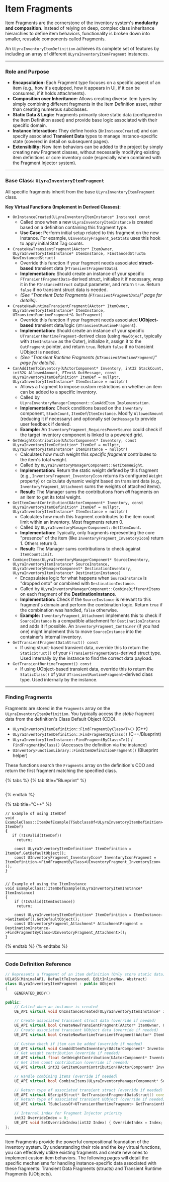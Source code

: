 # Item Fragments

Item Fragments are the cornerstone of the inventory system's **modularity and composition**. Instead of relying on deep, complex class inheritance hierarchies to define item behaviors, functionality is broken down into smaller, reusable components called Fragments.

An `ULyraInventoryItemDefinition` achieves its complete set of features by including an array of different `ULyraInventoryItemFragment` instances.

***

### Role and Purpose

* **Encapsulation:** Each Fragment type focuses on a specific aspect of an item (e.g., how it's equipped, how it appears in UI, if it can be consumed, if it holds attachments).
* **Composition over Inheritance:** Allows creating diverse item types by simply combining different fragments in the Item Definition asset, rather than creating numerous subclasses.
* **Static Data & Logic:** Fragments primarily store static data (configured in the Item Definition asset) and provide base logic associated with their specific domain.
* **Instance Interaction:** They define hooks (`OnInstanceCreated`) and can specify associated **Transient Data** types to manage instance-specific state (covered in detail on subsequent pages).
* **Extensibility:** New item behaviors can be added to the project by simply creating new Fragment classes, without necessarily modifying existing item definitions or core inventory code (especially when combined with the Fragment Injector system).

***

### Base Class: `ULyraInventoryItemFragment`

All specific fragments inherit from the base `ULyraInventoryItemFragment` class.

**Key Virtual Functions (Implement in Derived Classes):**

* `OnInstanceCreated(ULyraInventoryItemInstance* Instance) const`
  * Called once when a new `ULyraInventoryItemInstance` is created based on a definition containing this fragment type.
  * **Use Case:** Perform initial setup related to this fragment on the new instance. For example, `UInventoryFragment_SetStats` uses this hook to apply initial Stat Tag counts.
* `CreateNewTransientFragment(AActor* ItemOwner, ULyraInventoryItemInstance* ItemInstance, FInstancedStruct& NewInstancedStruct)`
  * Override this function if your fragment needs associated **struct-based** transient data (`FTransientFragmentData`).
  * **Implementation:** Should create an instance of your specific `FTransientFragmentData`-derived struct, initialize it if necessary, wrap it in the `FInstancedStruct` output parameter, and return `true`. Return `false` if no transient struct data is needed.
  * _(See "Transient Data Fragments (`FTransientFragmentData`)" page for details)_.
* `CreateNewRuntimeTransientFragment(AActor* ItemOwner, ULyraInventoryItemInstance* ItemInstance, UTransientRuntimeFragment*& OutFragment)`
  * Override this function if your fragment needs associated **UObject-based** transient data/logic (`UTransientRuntimeFragment`).
  * **Implementation:** Should create an instance of your specific `UTransientRuntimeFragment`-derived class (using `NewObject`, typically with `ItemInstance` as the Outer), initialize it, assign it to the `OutFragment` pointer, and return `true`. Return `false` if no transient UObject is needed.
  * _(See "Transient Runtime Fragments (`UTransientRuntimeFragment`)" page for details)_.
* `CanAddItemToInventory(UActorComponent* Inventory, int32 StackCount, int32& AllowedAmount, FText& OutMessage, const ULyraInventoryItemDefinition* ItemDef = nullptr, ULyraInventoryItemInstance* ItemInstance = nullptr)`
  * Allows a fragment to impose custom restrictions on whether an item can be added to a specific inventory.
  * Called by `ULyraInventoryManagerComponent::CanAddItem_Implementation`.
  * **Implementation:** Check conditions based on the `Inventory` component, `StackCount`, `ItemDef`/`ItemInstance`. Modify `AllowedAmount` (reducing it if necessary) and optionally set `OutMessage` to provide user feedback if denied.
  * **Example:** An `InventoryFragment_RequiresPowerSource` could check if the target inventory component is linked to a powered grid.
* `GetWeightContribution(UActorComponent* Inventory, const ULyraInventoryItemDefinition* ItemDef = nullptr, ULyraInventoryItemInstance* ItemInstance = nullptr)`
  * Calculates how much weight this _specific fragment_ contributes to the item's total weight.
  * Called by `ULyraInventoryManagerComponent::GetItemWeight`.
  * **Implementation:** Return the static weight defined by this fragment (e.g., `InventoryFragment_InventoryIcon` returns its configured `Weight` property) or calculate dynamic weight based on transient data (e.g., `InventoryFragment_Attachment` sums the weights of attached items).
  * **Result:** The Manager sums the contributions from _all_ fragments on an item to get its total weight.
* `GetItemCountContribution(UActorComponent* Inventory, const ULyraInventoryItemDefinition* ItemDef = nullptr, ULyraInventoryItemInstance* ItemInstance = nullptr)`
  * Calculates how much this fragment contributes to the item count limit within an inventory. Most fragments return 0.
  * Called by `ULyraInventoryManagerComponent::GetItemCount`.
  * **Implementation:** Typically, only fragments representing the core "presence" of the item (like `InventoryFragment_InventoryIcon`) return 1. Others return 0.
  * **Result:** The Manager sums contributions to check against `ItemCountLimit`.
* `CombineItems(ULyraInventoryManagerComponent* SourceInventory, ULyraInventoryItemInstance* SourceInstance, ULyraInventoryManagerComponent* DestinationInventory, ULyraInventoryItemInstance* DestinationInstance)`
  * Encapsulates logic for what happens when `SourceInstance` is "dropped onto" or combined with `DestinationInstance`.
  * Called by `ULyraInventoryManagerComponent::CombineDifferentItems` on each fragment of the **DestinationInstance**.
  * **Implementation:** Check if the `SourceInstance` is relevant to this fragment's domain and perform the combination logic. Return `true` if the combination was handled, `false` otherwise.
  * **Example:** `InventoryFragment_Attachment` implements this to check if `SourceInstance` is a compatible attachment for `DestinationInstance` and adds it if possible. An `InventoryFragment_Container` (if you had one) might implement this to move `SourceInstance` into the container's internal inventory.
* `GetTransientFragmentDataStruct() const`
  * If using struct-based transient data, override this to return the `StaticStruct()` of your `FTransientFragmentData`-derived struct type. Used internally by the instance to find the correct data payload.
* `GetTransientRuntimeFragment() const`
  * If using UObject-based transient data, override this to return the `StaticClass()` of your `UTransientRuntimeFragment`-derived class type. Used internally by the instance.

***

### Finding Fragments

Fragments are stored in the `Fragments` array on the `ULyraInventoryItemDefinition`. You typically access the _static_ fragment data from the definition's Class Default Object (CDO).

* `ULyraInventoryItemDefinition::FindFragmentByClass<T>()` (C++)
* `ULyraInventoryItemDefinition::FindFragmentByClass()` (C++/Blueprint)
* `ULyraInventoryItemInstance::FindFragmentByClass<T>()` / `FindFragmentByClass()` (Accesses the definition via the instance)
* `UInventoryFunctionLibrary::FindItemDefinitionFragment()` (Blueprint helper)

These functions search the `Fragments` array on the definition's CDO and return the first fragment matching the specified class.

{% tabs %}
{% tab title="Blueprint" %}
<figure><img src="../../../.gitbook/assets/image (23).png" alt=""><figcaption></figcaption></figure>
{% endtab %}

{% tab title="C++" %}
<pre class="language-cpp"><code class="lang-cpp">// Example of using ItemDef
void ExampleClass::ItemDefExample(TSubclassOf&#x3C;ULyraInventoryItemDefinition> ItemDef)
<strong>{
</strong>	if (!IsValid(ItemDef))
	 return;

	const ULyraInventoryItemDefinition* ItemDefinition = ItemDef.GetDefaultObject();
	const UInventoryFragment_InventoryIcon* InventoryIconFragment = ItemDefinition->FindFragmentByClass&#x3C;UInventoryFragment_InventoryIcon>();
}	


// Example of using the ItemInstance
void ExampleClass::ItemDefExample(ULyraInventoryItemInstance* ItemInstance)
{
	if (!IsValid(ItemInstance))
	 return;

	const ULyraInventoryItemDefinition* ItemDefinition = ItemInstance->GetItemDef().GetDefaultObject();
	const UInventoryFragment_Attachment* AttachmentFragment = DestinationInstance->FindFragmentByClass&#x3C;UInventoryFragment_Attachment>();
}
</code></pre>
{% endtab %}
{% endtabs %}

***

### Code Definition Reference

```cpp
// Represents a fragment of an item definition (Only store static data)
UCLASS(MinimalAPI, DefaultToInstanced, EditInlineNew, Abstract)
class ULyraInventoryItemFragment : public UObject
{
    GENERATED_BODY()

public:
    // Called when an instance is created
    UE_API virtual void OnInstanceCreated(ULyraInventoryItemInstance* Instance) const {}

    // Create associated transient struct data (override if needed)
    UE_API virtual bool CreateNewTransientFragment(AActor* ItemOwner, ULyraInventoryItemInstance* ItemInstance, FInstancedStruct& NewInstancedStruct) { return false; }
    // Create associated transient UObject data (override if needed)
    UE_API virtual bool CreateNewRuntimeTransientFragment(AActor* ItemOwner, ULyraInventoryItemInstance* ItemInstance, UTransientRuntimeFragment*& OutFragment) { return false; }

    // Custom check if item can be added (override if needed)
    UE_API virtual void CanAddItemToInventory(UActorComponent* Inventory, int32 StackCount, int32& AllowedAmount, FText& OutMessage, const ULyraInventoryItemDefinition* ItemDef = nullptr, ULyraInventoryItemInstance* ItemInstance = nullptr) {}
    // Get weight contribution (override if needed)
    UE_API virtual float GetWeightContribution(UActorComponent* Inventory, const ULyraInventoryItemDefinition* ItemDef = nullptr, ULyraInventoryItemInstance* ItemInstance = nullptr) { return 0.0f; }
    // Get item count contribution (override if needed)
    UE_API virtual int32 GetItemCountContribution(UActorComponent* Inventory, const ULyraInventoryItemDefinition* ItemDef = nullptr, ULyraInventoryItemInstance* ItemInstance = nullptr) { return 0; }

    // Handle combining items (override if needed)
    UE_API virtual bool CombineItems(ULyraInventoryManagerComponent* SourceInventory, ULyraInventoryItemInstance* SourceInstance, ULyraInventoryManagerComponent* DestinationInventory, ULyraInventoryItemInstance* DestinationInstance) { return false; }

    // Return type of associated transient struct (override if needed)
    UE_API virtual UScriptStruct* GetTransientFragmentDataStruct() const { return nullptr; }
    // Return type of associated transient UObject (override if needed)
    UE_API virtual TSubclassOf<UTransientRuntimeFragment> GetTransientRuntimeFragment() const { return nullptr; }

    // Internal index for Fragment Injector priority
    int32 OverrideIndex = 0;
    UE_API void SetOverrideIndex(int32 Index) { OverrideIndex = Index; }
};
```

***

Item Fragments provide the powerful compositional foundation of the inventory system. By understanding their role and the key virtual functions, you can effectively utilize existing fragments and create new ones to implement custom item behaviors. The following pages will detail the specific mechanisms for handling instance-specific data associated with these fragments: Transient Data Fragments (structs) and Transient Runtime Fragments (UObjects).

